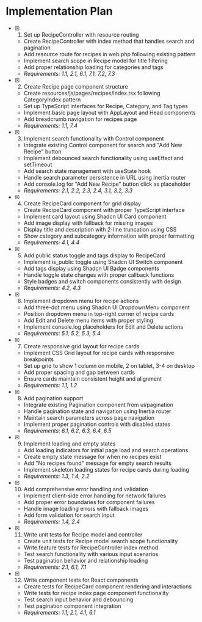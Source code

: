 # Implementation Plan

- [x]   1. Set up RecipeController with resource routing

    - Create RecipeController with index method that handles search and pagination
    - Add resource route for recipes in web.php following existing pattern
    - Implement search scope in Recipe model for title filtering
    - Add proper relationship loading for categories and tags
    - _Requirements: 1.1, 2.1, 6.1, 7.1, 7.2, 7.3_

- [x]   2. Create Recipe page component structure

    - Create resources/js/pages/recipes/index.tsx following CategoryIndex pattern
    - Set up TypeScript interfaces for Recipe, Category, and Tag types
    - Implement basic page layout with AppLayout and Head components
    - Add breadcrumb navigation for recipes page
    - _Requirements: 1.1, 7.4_

- [x]   3. Implement search functionality with Control component

    - Integrate existing Control component for search and "Add New Recipe" button
    - Implement debounced search functionality using useEffect and setTimeout
    - Add search state management with useState hook
    - Handle search parameter persistence in URL using Inertia router
    - Add console.log for "Add New Recipe" button click as placeholder
    - _Requirements: 2.1, 2.2, 2.3, 2.4, 3.1, 3.2, 3.3_

- [x]   4. Create RecipeCard component for grid display

    - Create RecipeCard component with proper TypeScript interface
    - Implement card layout using Shadcn UI Card component
    - Add image display with fallback for missing images
    - Display title and description with 2-line truncation using CSS
    - Show category and subcategory information with proper formatting
    - _Requirements: 4.1, 4.4_

- [x]   5. Add public status toggle and tags display to RecipeCard

    - Implement is_public toggle using Shadcn UI Switch component
    - Add tags display using Shadcn UI Badge components
    - Handle toggle state changes with proper callback functions
    - Style badges and switch components consistently with design
    - _Requirements: 4.2, 4.3_

- [x]   6. Implement dropdown menu for recipe actions

    - Add three-dot menu using Shadcn UI DropdownMenu component
    - Position dropdown menu in top-right corner of recipe cards
    - Add Edit and Delete menu items with proper styling
    - Implement console.log placeholders for Edit and Delete actions
    - _Requirements: 5.1, 5.2, 5.3, 5.4_

- [x]   7. Create responsive grid layout for recipe cards

    - Implement CSS Grid layout for recipe cards with responsive breakpoints
    - Set up grid to show 1 column on mobile, 2 on tablet, 3-4 on desktop
    - Add proper spacing and gap between cards
    - Ensure cards maintain consistent height and alignment
    - _Requirements: 1.1, 1.2_

- [x]   8. Add pagination support

    - Integrate existing Pagination component from ui/pagination
    - Handle pagination state and navigation using Inertia router
    - Maintain search parameters across page navigation
    - Implement proper pagination controls with disabled states
    - _Requirements: 6.1, 6.2, 6.3, 6.4, 6.5_

- [x]   9. Implement loading and empty states

    - Add loading indicators for initial page load and search operations
    - Create empty state message for when no recipes exist
    - Add "No recipes found" message for empty search results
    - Implement skeleton loading states for recipe cards during loading
    - _Requirements: 1.3, 1.4, 2.2_

- [x]   10. Add comprehensive error handling and validation

    - Implement client-side error handling for network failures
    - Add proper error boundaries for component failures
    - Handle image loading errors with fallback images
    - Add form validation for search input
    - _Requirements: 1.4, 2.4_

- [x]   11. Write unit tests for Recipe model and controller

    - Create unit tests for Recipe model search scope functionality
    - Write feature tests for RecipeController index method
    - Test search functionality with various input scenarios
    - Test pagination behavior and relationship loading
    - _Requirements: 2.1, 6.1, 7.1_

- [x]   12. Write component tests for React components
    - Create tests for RecipeCard component rendering and interactions
    - Write tests for recipe index page component functionality
    - Test search input behavior and debouncing
    - Test pagination component integration
    - _Requirements: 1.1, 2.1, 4.1, 6.1_

